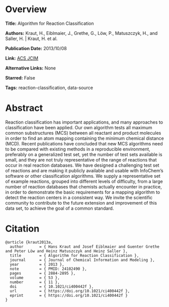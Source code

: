 # Overview
**Title:**
Algorithm for Reaction Classification

**Authors:**
Kraut, H., Eiblmaier, J., Grethe, G., Löw, P., Matuszczyk, H., and Saller, H. |
Kraut, H. et al.

**Publication Date:**
2013/10/08

**Link:**
[ACS JCIM](https://pubs.acs.org/doi/full/10.1021/ci400442f)

**Alternative Links:**
None

**Starred:**
False

**Tags:**
reaction-classification, data-source


# Abstract
Reaction classification has important applications, and many approaches to classification have been applied.
Our own algorithm tests all maximum common substructures (MCS) between all reactant and product molecules in order to find an atom mapping containing the minimum chemical distance (MCD).
Recent publications have concluded that new MCS algorithms need to be compared with existing methods in a reproducible environment, preferably on a generalized test set, yet the number of test sets available is small, and they are not truly representative of the range of reactions that occur in real reaction databases.
We have designed a challenging test set of reactions and are making it publicly available and usable with InfoChem’s software or other classification algorithms.
We supply a representative set of example reactions, grouped into different levels of difficulty, from a large number of reaction databases that chemists actually encounter in practice, in order to demonstrate the basic requirements for a mapping algorithm to detect the reaction centers in a consistent way.
We invite the scientific community to contribute to the future extension and improvement of this data set, to achieve the goal of a common standard.


# Citation
```
@article {kraut2013a,
  author       = { Hans Kraut and Josef Eiblmaier and Guenter Grethe and Peter Löw and Heinz Matuszczyk and Heinz Saller },
  title        = { Algorithm for Reaction Classification },
  journal      = { Journal of Chemical Information and Modeling },
  year         = { 2013 },
  note         = { PMID: 24102490 },
  pages        = { 2884-2895 },
  volume       = { 53 },
  number       = { 11 },
  doi          = { 10.1021/ci400442f },
  url          = { https://doi.org/10.1021/ci400442f },
  eprint       = { https://doi.org/10.1021/ci400442f }
}
```
